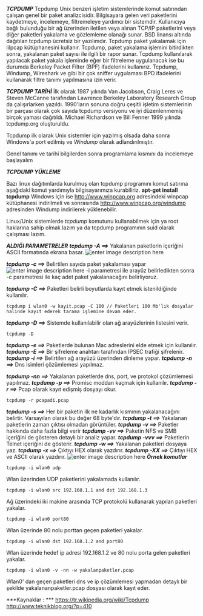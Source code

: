 ***TCPDUMP*** 
Tcpdump Unix benzeri işletim sistemlerinde komut satırından çalışan genel bir paket analizcisidir. Bilgisayara gelen veri paketlerini kaydetmeye, incelemeye, filtremeleye yardımcı bir sistemdir. Kullanıcıya bağlı bulunduğu bir ağ üzerinden iletilen veya alınan TCP/IP paketlerini veya diğer paketleri yakalama ve gözlemleme olanağı sunar. BSD linansı altında dağıtılan tcpdump ücretsiz bir yazılımdır. 
Tcpdump paket yakalamak için lilpcap kütüphanesini kullanır.
Tcpdump, paket yakalama işlemini bitirdikten sonra, yakalanan paket sayısı ile ilgili bir rapor sunar. 
Tcpdump kullanılarak yapılacak paket yakala işleminde eğer bir filtreleme uygulanacak ise bu durumda Berkeley Packet Filter (BPF) ifadelerini kullanırız. Tcpdump, Windump, Wireshark ve gibi bir çok sniffer uygulaması BPD ifadelerini kullanarak filtre tanımı yapılmasına izin verir.

***TCPDUMP TARİHİ***
İlk olarak 1987 yılında Van Jacobson, Craig Leres ve Steven McCanne tarafından Lawrence Berkeley Laboratory Research Group da çalışırlarken yazıldı. 1990'ların sonuna doğru çeşitli işletim sistemlerinin bir parçası olarak çok sayıda tcpdump versiyonu ve iyi düzenlenmemiş birçok yaması dağıtıldı. Michael Richardson ve Bill Fenner 1999 yılında tcpdump.org oluşturuldu. 

Tcpdump ilk olarak Unix sistemler için yazılmış olsada daha sonra Windows'a port edilmiş ve *Windump* olarak adlandırılmıştır.

Genel tanımı ve tarihi bilgilerden sonra programlama kısmını da incelemeye başlayalım 

***TCPDUMP YÜKLEME***

Bazı linux dağıtımlarda kurulmuş olan tcpdump programını komut satırına aşağıdaki komut yardımıyla bilgisayarımıza kurabiliriz.
**apt-get install tcpdump**
 Windows için ise http://www.winpcap.org adresindeki winpcap kütüphanesi indirilmeli ve sonrasında http://www.winpcap.org/windump adresinden Windump indirilerek yüklenebilir.

Linux/Unix sistemlerde *tcpdump* komutunu kullanabilmek için ya root haklarına sahip olmak lazım ya da tcpdump programının suid olarak çalışması lazım.
 

***ALDIĞI PARAMETRELER***
***tcpdump -A ==>*** Yakalanan paketlerin içeriğini ASCII formatında ekrana basar.
![enter image description here](http://www.teknikblog.org/wp-content/uploads/2015/08/3.png)

***tcpdump -c ==>*** Belirtilen sayıda paket yakalaması yapar
![enter image description here](http://www.teknikblog.org/wp-content/uploads/2015/08/2.png)
-i parametresi ile arayüz belirledikten sonra -c parametresi ile kaç adet paket yakalanacağını belirliyoruz.

***tcpdump -C ==>*** Paketleri belirli boyutlarda kayıt etmek istenildiğinde kullanılır.
	

    tcpdump i wlan0 -w kayit.pcap -C 100 // Paketleri 100 Mb'lık dosyalar halinde kayıt ederek tarama işlemine devam eder.

***tcpdump -D ==>*** Sistemde kullanılabilir olan ağ arayüzlerinin listesini verir.

    tcpdump -D

***tcpdump -e ==>*** Paketlerde bulunan Mac adreslerini elde etmek için kullanılır.
***tcpdump -E ==>*** Bir şifreleme anahtarı tarafından IPSEC trafiği şifrelenir.
***tcpdump -i ==>*** Belirtilen ağ arayüzü üzerinden dinleme yapar.
***tcpdump -n ==>*** Dns isimleri çözümlemesi yapılmaz.

***tcpdump -nn ==>*** Yakalanan paketlerde dns, port, ve protokol çözümlemesi yapılmaz.
***tcpdump -p ==>*** Promisc moddan kaçmak için kullanılır.
***tcpdump -r ==>*** Pcap olarak kayıt edişmiş dosyayı okur.

    tcpdump -r pcapadi.pcap

***tcpdump -s ==>*** Her bir paketin ilk ne kadarlık kısmının yakalanacağını belirtir. Varsayılan olarak bu değer 68 byte'dır.
***tcpdump -t ==>*** Yakalanan paketlerin zaman çıktısı olmadan görüntüler.
***tcpdump -v ==>*** Paketler hakkında daha fazla bilgi verir
***tcpdump -vv ==>*** Paketin NFS ve SMB içeriğini de gösteren detaylı bir analiz yapar.
***tcpdump -vvv ==>*** Paketlerin Telnet içeriğini de gösterir.
***tcpdump -w ==>*** Yakalanan paketleri dosyaya yaz.
***tcpdump -x ==>*** Çıktıyı HEX olarak yazdırır.
***tcpdump -XX ==>*** Çıktıyı HEX ve ASCII olarak yazdırır.
![enter image description here](http://www.teknikblog.org/wp-content/uploads/2015/08/Terminal-root@daca-home-caner_002.png)
***Örnek komutlar*** 

    tcpdump -i wlan0 udp
Wlan üzerinden UDP paketlerini yakalamada kullanılır.

    tcpdump -i wlan0 src 192.168.1.1 and dst 192.168.1.3
Ağ üzerindeki iki makine arasında TCP protokolü kullanarak yapılan paketleri yakalar.

    tcpdump -i wlan0 port80
  Wlan üzerinde 80 nolu porttan geçen paketleri yakalar.

    tcpdump -i wlan0 dst 192.168.1.2 and port80
Wlan üzerinde hedef ip adresi 192.168.1.2 ve 80 nolu porta gelen paketleri yakalar.

    tcpdump -i wlan0 -v -nn -w yakalanpaketler.pcap
Wlan0' dan geçen paketleri dns ve ip çözümlemesi yapmadan detaylı bir şekilde yakalananpaketler.pcap dosyası olarak kayıt eder.











***Kaynaklar : ***
 https://tr.wikipedia.org/wiki/Tcpdump
http://www.teknikblog.org/?p=410
